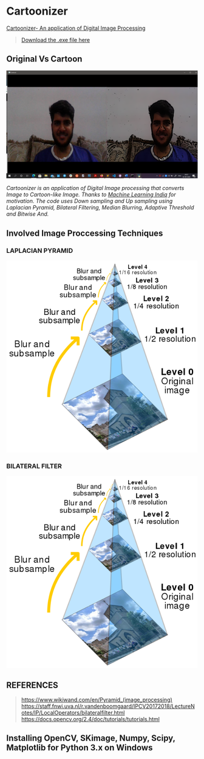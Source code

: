 # Cartoonizer
[Cartoonizer- An application of Digital Image Processing](https://www.linkedin.com/posts/ankuraxz_computervision-imageprocessing-opensourcedevelopment-activity-6707310069723271168-g98W)
>[Download the .exe file here](https://drive.google.com/file/d/1m2fUPsGSyzCnyDBplukL1BvaBB0hbk6H/view?usp=sharing)

## Original Vs Cartoon
![ORIGINAL AND CARTOON]( img_2.png "Image")

_Cartoonizer is an application of Digital Image processing that converts Image to Cartoon-like Image. Thanks to [Machine Learning India](https://www.linkedin.com/company/mlindia/) for motivation. The code uses Down sampling and Up sampling using Laplacian Pyramid, Bilateral Filtering, Median Blurring, Adaptive Threshold and Bitwise And._

## Involved Image Proccessing Techniques

### LAPLACIAN PYRAMID
![laplacian_filter]( images/laplacian_pyramid.png "Image")
### BILATERAL FILTER
![Bilateral filter]( images/laplacian_pyramid.png "Image")

## REFERENCES 
> https://www.wikiwand.com/en/Pyramid_(image_processing)
> https://staff.fnwi.uva.nl/r.vandenboomgaard/IPCV20172018/LectureNotes/IP/LocalOperators/bilateralfilter.html
> https://docs.opencv.org/2.4/doc/tutorials/tutorials.html


## Installing OpenCV, SKimage, Numpy, Scipy, Matplotlib for Python 3.x on Windows
